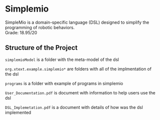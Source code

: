 # Simplemio

SimpleMio is a domain-specific language (DSL) designed to simplify the programming of robotic behaviors. <br>
Grade: 18.95/20

## Structure of the Project

`simplemioModel` is a folder with the meta-model of the dsl

`org.xtext.example.simplemio*` are folders with all of the implmentation of the dsl

`programs` is a folder with example of programs in simplemio

`User_Documentation.pdf` is document with information to help users use the dsl

`DSL_Implemetation.pdf` is a document with details of how was the dsl implemented
